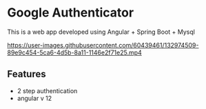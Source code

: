 # Google Authenticator
This is a web app developed using Angular + Spring Boot + Mysql


https://user-images.githubusercontent.com/60439461/132974509-89e9c454-5ca6-4d5b-8a11-1146e2f71e25.mp4


## Features 
- 2 step authentication
- angular v 12

